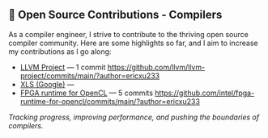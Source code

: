 ## 🌱 Open Source Contributions - Compilers

As a compiler engineer, I strive to contribute to the thriving open source compiler community. Here are some highlights so far, and I aim to increase my contributions as I go along:

- [LLVM Project](https://github.com/llvm/llvm-project) — 1 commit https://github.com/llvm/llvm-project/commits/main/?author=ericxu233
- [XLS (Google)](https://github.com/google/xls) — 
- [FPGA runtime for OpenCL](https://github.com/intel/fpga-runtime-for-opencl) — 5 commits https://github.com/intel/fpga-runtime-for-opencl/commits/main/?author=ericxu233

_Tracking progress, improving performance, and pushing the boundaries of compilers._
